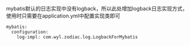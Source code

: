 mybatis默认的日志实现中没有logback，所以此处增加logback日志实现方式，使用时只需要在application.yml中配置实现类即可
```
mybatis:
  configuration:
    log-impl: com.wyl.zodiac.log.LogbackForMybatis
```